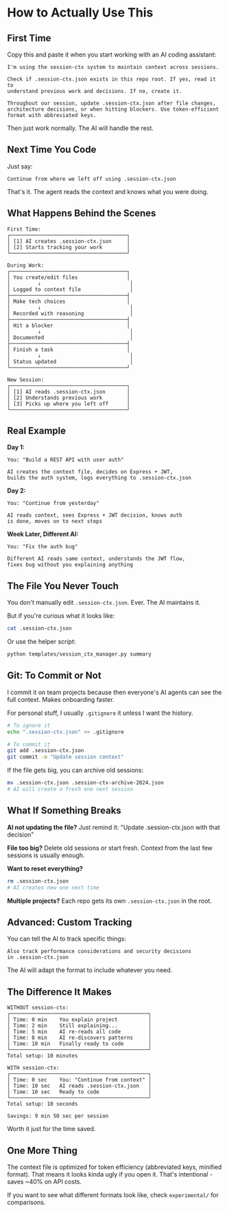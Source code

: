 # How to Actually Use This

## First Time

Copy this and paste it when you start working with an AI coding assistant:

```
I'm using the session-ctx system to maintain context across sessions.

Check if .session-ctx.json exists in this repo root. If yes, read it to
understand previous work and decisions. If no, create it.

Throughout our session, update .session-ctx.json after file changes,
architecture decisions, or when hitting blockers. Use token-efficient
format with abbreviated keys.
```

Then just work normally. The AI will handle the rest.

## Next Time You Code

Just say:
```
Continue from where we left off using .session-ctx.json
```

That's it. The agent reads the context and knows what you were doing.

## What Happens Behind the Scenes

```
First Time:
┌──────────────────────────────────────┐
│ [1] AI creates .session-ctx.json     │
│ [2] Starts tracking your work        │
└──────────────────────────────────────┘

During Work:
┌──────────────────────────────────────┐
│ You create/edit files                │
│         ↓                             │
│ Logged to context file                │
├──────────────────────────────────────┤
│ Make tech choices                    │
│         ↓                             │
│ Recorded with reasoning               │
├──────────────────────────────────────┤
│ Hit a blocker                        │
│         ↓                             │
│ Documented                            │
├──────────────────────────────────────┤
│ Finish a task                        │
│         ↓                             │
│ Status updated                        │
└──────────────────────────────────────┘

New Session:
┌──────────────────────────────────────┐
│ [1] AI reads .session-ctx.json       │
│ [2] Understands previous work        │
│ [3] Picks up where you left off      │
└──────────────────────────────────────┘
```

## Real Example

**Day 1:**
```
You: "Build a REST API with user auth"

AI creates the context file, decides on Express + JWT,
builds the auth system, logs everything to .session-ctx.json
```

**Day 2:**
```
You: "Continue from yesterday"

AI reads context, sees Express + JWT decision, knows auth
is done, moves on to next steps
```

**Week Later, Different AI:**
```
You: "Fix the auth bug"

Different AI reads same context, understands the JWT flow,
fixes bug without you explaining anything
```

## The File You Never Touch

You don't manually edit `.session-ctx.json`. Ever. The AI maintains it.

But if you're curious what it looks like:

```bash
cat .session-ctx.json
```

Or use the helper script:
```bash
python templates/session_ctx_manager.py summary
```

## Git: To Commit or Not

I commit it on team projects because then everyone's AI agents can see the full context. Makes onboarding faster.

For personal stuff, I usually `.gitignore` it unless I want the history.

```bash
# To ignore it
echo ".session-ctx.json" >> .gitignore

# To commit it
git add .session-ctx.json
git commit -m "Update session context"
```

If the file gets big, you can archive old sessions:
```bash
mv .session-ctx.json .session-ctx-archive-2024.json
# AI will create a fresh one next session
```

## What If Something Breaks

**AI not updating the file?**
Just remind it: "Update .session-ctx.json with that decision"

**File too big?**
Delete old sessions or start fresh. Context from the last few sessions is usually enough.

**Want to reset everything?**
```bash
rm .session-ctx.json
# AI creates new one next time
```

**Multiple projects?**
Each repo gets its own `.session-ctx.json` in the root.

## Advanced: Custom Tracking

You can tell the AI to track specific things:

```
Also track performance considerations and security decisions
in .session-ctx.json
```

The AI will adapt the format to include whatever you need.

## The Difference It Makes

```
WITHOUT session-ctx:
┌─────────────────────────────────────────────┐
│ Time: 0 min    You explain project          │
│ Time: 2 min    Still explaining...          │
│ Time: 5 min    AI re-reads all code         │
│ Time: 8 min    AI re-discovers patterns     │
│ Time: 10 min   Finally ready to code        │
└─────────────────────────────────────────────┘
Total setup: 10 minutes

WITH session-ctx:
┌─────────────────────────────────────────────┐
│ Time: 0 sec    You: "Continue from context" │
│ Time: 10 sec   AI reads .session-ctx.json   │
│ Time: 10 sec   Ready to code                │
└─────────────────────────────────────────────┘
Total setup: 10 seconds

Savings: 9 min 50 sec per session
```

Worth it just for the time saved.

## One More Thing

The context file is optimized for token efficiency (abbreviated keys, minified format). That means it looks kinda ugly if you open it. That's intentional - saves ~40% on API costs.

If you want to see what different formats look like, check `experimental/` for comparisons.
